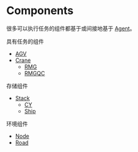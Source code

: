 # Components

很多可以执行任务的组件都基于或间接地基于 [Agent](../agent.md)。

具有任务的组件
- [AGV](./agv.md)
- [Crane](./crane.md)
  - [RMG](./rmg.md)
  - [RMGQC](./rmgqc.md)

存储组件
- [Stack](./stack.md)
  - [CY](./cy.md)
  - [Ship](./ship.md)

环境组件
- [Node](./node.md)
- [Road](./road.md)